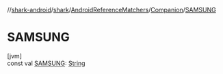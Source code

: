 //[shark-android](../../../../index.md)/[shark](../../index.md)/[AndroidReferenceMatchers](../index.md)/[Companion](index.md)/[SAMSUNG](-s-a-m-s-u-n-g.md)

# SAMSUNG

[jvm]\
const val [SAMSUNG](-s-a-m-s-u-n-g.md): [String](https://kotlinlang.org/api/latest/jvm/stdlib/kotlin/-string/index.html)

